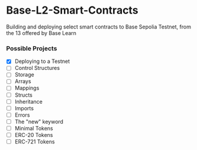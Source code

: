 # Base-L2-Smart-Contracts
Building and deploying select smart contracts to Base Sepolia Testnet, from the 13 offered by Base Learn

### Possible Projects
- [x] Deploying to a Testnet
- [ ] Control Structures
- [ ] Storage
- [ ] Arrays
- [ ] Mappings
- [ ] Structs
- [ ] Inheritance
- [ ] Imports
- [ ] Errors
- [ ] The "new" keyword
- [ ] Minimal Tokens
- [ ] ERC-20 Tokens
- [ ] ERC-721 Tokens
